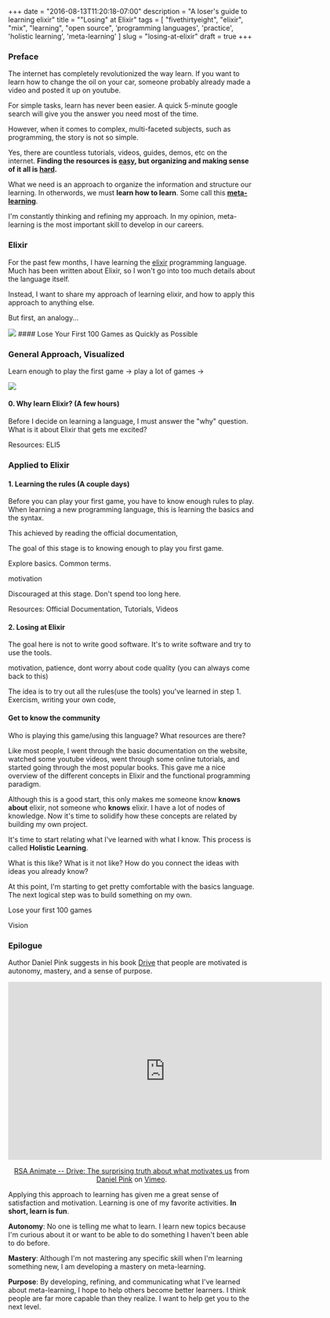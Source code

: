 +++
date = "2016-08-13T11:20:18-07:00"
description = "A loser's guide to learning elixir"
title = "\"Losing\" at Elixir"
tags = [
  "fivethirtyeight",
  "elixir",
  "mix",
  "learning",
  "open source",
  'programming languages',
  'practice',
  'holistic learning',
  'meta-learning'
]
slug = "losing-at-elixir"
draft = true
+++

<!-- Preface -->
<!-- ![elixir logo](http://elixir-lang.org/images/logo/logo.png)   -->
### Preface

The internet has completely revolutionized the way learn. If you want to learn how to change the oil on your car, someone probably already made a video and posted it up on youtube.

For simple tasks, learn has never been easier. A quick 5-minute google search will give you the answer you need most of the time.

However, when it comes to complex, multi-faceted subjects, such as programming, the story is not so simple.

Yes, there are countless tutorials, videos, guides, demos, etc on the internet. __Finding the resources is <u>easy</u>, but organizing and making sense of it all is <u>hard</u>.__

What we need is an approach to organize the information and structure our learning. In otherwords, we must __learn how to learn__. Some call this __<u>meta-learning</u>__.

I'm constantly thinking and refining my approach. In my opinion, meta-learning is the most important skill to develop in our careers.


<!-- Intro -->


### Elixir

For the past few months, I have learning the [elixir](http://elixir-lang.org/) programming language. Much has been written about Elixir, so I won't go into too much details about the language itself.

Instead, I want to share my approach of learning elixir, and how to apply this approach to anything else.

But first, an analogy...

<!-- Analogy -->

<img src="http://www.trbimg.com/img-56280ce8/turbine/hc-hm-game-of-go-20151024">
#### Lose Your First 100 Games as Quickly as Possible
<!--
Derek and Max, friends since childhood, both want to learn how to play the game of Go. Since they live a couple towns away, they can only see each other 1 month from today. They decide that when see each other, they will play the game. Since both Derek and Max are competitive, they want to win.

Derek, a young man, confident in his intelligence, decides to go to the book store and pick up a book on strategies and tactics. In his free time, he reads and studies the game according to this book.

Max, however, is much more humble in his approach. He goes to a wise master of Go, and asked for some advice on learning the game of Go.

"Lose your first 100 games as quickly as possible.", said the wise sage, and then disappeared into the night, because that's what sages do.

Max went away not sure of what he meant, but had faith that the sage knew what he was talking about.

During the evening, Derek starts to read his book. It's hard work. He doesn't really know what the author means when he mentions x and y terms. It takes time to read, and it's really not all that fun. He reads a chapter a night. He plays a game or two a night, trying to apply the strategies he read about, but they never really came up.

Max, however, starts playing go online with the computer. He doesn't care if he wins or loses, he just plays. Since Max doesn't know any strategies, he lose every game.

After 3 week, Max has played 100 games. He lost every single one of them, although he started to get better towards the end. With a week left before he plays Derek, Max decides to pick up a book on Go. It happens to be the same one that Derek picked up. Max reads it during his lunch breaks at work and continues to play at night.

When Saturday came, Derek and Max finally meet.

Derek, at this point, have been reading the strategies and tactics for a month. Max has only been reading and learning how to win for a week.  

Despite the much shorter time spent on reading strategies and tactics, Max easily beats Derek. Max is the far stronger player.

While Derek jumped right in trying to figure out how to win, Max took some time getting familiar with the landscape.  

By doing so, Max gained an intuitive understanding of the game because he saw a lot of scenarios. He was able to put the strategies he read about into context, making that phase of learning much power impactful.   
 -->

If you've ever tried to learn the game go, it's likely that you've heard this advice. Instead of digging deep into strategies and tactics, the goal of this first phase is simply to get familiar with how to keep score, get used to looking at the shapes that come up, and familiarize yourself with the rules. Winning and Losing simply doesn't matter.  

After you play enough games, you can shift your attention to learning strategies and tactics. This is where you learn how to win. This is where you want to spend your time and effort. In a sense, you never get out of this phase.  

Learning strategies and tactics is __hard work__. If you skip the first phase, learning how to get better would be mixed in with learning how to play the game. This makes the hard work phase frustrating and discouraging. There are terms and phrases you don't understand. It takes a lot of brain power just to understand the context of the strategy or tactics.

When faced with __hard work__, if we don't have sufficient drive, we often just throw our hands up in the air just give up. If we mix in hard work with the

The goal of losing the first 100 games to develop and intuition for the basics of the game. If you know what it means to win, what an advantage looks like, how to read shapes, learning the strategies and tactics becomes fun!

This advice can be applied to learning how to program or learning a new programming language as well.

<!-- Diagram -->
### General Approach, Visualized  

Learn enough to play the first game -> play a lot of games ->


<!--
## The Approach

1. What is it and why learn it
2. Learn the rules
3. Lose your first 100 games
4. Find resources/mentors to help further understanding
5. Find a community
6. Teach sub-topics to someone else in plain english  / give a talk
 -->

 <!-- Example -->


<img src="https://upload.wikimedia.org/wikipedia/commons/thumb/8/84/Extreme_Programming.svg/2000px-Extreme_Programming.svg.png">



#### 0. Why learn Elixir? (A few hours)

Before I decide on learning a language, I must answer the "why" question. What is it about Elixir that gets me excited?

Resources: ELI5

### Applied to Elixir

#### 1. Learning the rules (A couple days)

Before you can play your first game, you have to know enough rules to play. When learning a new programming language, this is learning the basics and the syntax.  

This achieved by reading the official documentation,

The goal of this stage is to knowing enough to play you first game.

Explore basics. Common terms.


motivation

Discouraged at this stage. Don't spend too long here.

Resources: Official Documentation, Tutorials, Videos

#### 2. Losing at Elixir

The goal here is not to write good software. It's to write software and try to use the tools.


motivation, patience, dont worry about code quality (you can always come back to this)

The idea is to try out all the rules(use the tools) you've learned in step 1.
Exercism, writing your own code,

#### Get to know the community

Who is playing this game/using this language? What resources are there?




Like most people, I went through the basic documentation on the website, watched some youtube videos, went through some online tutorials, and started going through the most popular books. This gave me a nice overview of the different concepts in Elixir and the functional programming paradigm.

<!--  Image with nodes, time form the connective tissues.-->

Although this is a good start, this only makes me someone know __knows about__ elixir, not someone who __knows__ elixir. I have a lot of nodes of knowledge. Now it's time to solidify how these concepts are related by building my own project.

It's time to start relating what I've learned with what I know. This process is called __Holistic Learning__.

<!--  Image with nodes, time form the connective tissues.-->

What is this like? What is it not like? How do you connect the ideas with ideas you already know?

At this point, I'm starting to get pretty comfortable with the basics language. The next logical step was to build something on my own.

Lose your first 100 games


Vision

### Epilogue

Author Daniel Pink suggests in his book [Drive](https://www.amazon.com/Drive-Surprising-Truth-About-Motivates/dp/1594484805) that people are motivated is autonomy, mastery, and a sense of purpose.

<center>
  <iframe src="https://player.vimeo.com/video/15488784" width="640" height="363" frameborder="0" webkitallowfullscreen mozallowfullscreen allowfullscreen></iframe>

  <p class="small"><a href="https://vimeo.com/15488784">RSA Animate -- Drive: The surprising truth about what motivates us</a> from <a href="https://vimeo.com/user418351">Daniel Pink</a> on <a href="https://vimeo.com">Vimeo</a>.</p>  
</center>

Applying this approach to learning has given me a great sense of satisfaction and motivation. Learning is one of my favorite activities. __In short, learn is fun__.

__Autonomy__: No one is telling me what to learn. I learn new topics because I'm curious about it or want to be able to do something I haven't been able to do before.

__Mastery__: Although I'm not mastering any specific skill when I'm learning something new, I am developing a mastery on meta-learning.  

__Purpose__: By developing, refining, and communicating what I've learned about meta-learning, I hope to help others become better learners. I think people are far more capable than they realize. I want to help get you to the next level.
